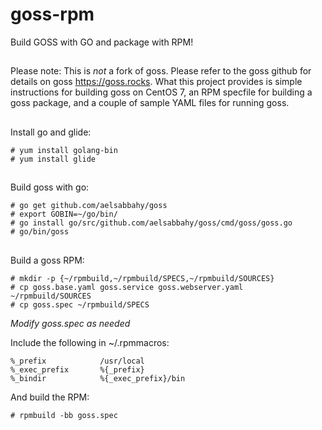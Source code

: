 # goss-rpm
Build GOSS with GO and package with RPM!

##
Please note: This is *not* a fork of goss. Please refer to the goss github for details on
goss https://goss.rocks. What this project provides is simple instructions for building
goss on CentOS 7, an RPM specfile for building a goss package, and a couple of sample
YAML files for running goss.

##
Install go and glide:

    # yum install golang-bin 
    # yum install glide

##
Build goss with go:

```# sudo yum -y install glide golang-bin
# go get github.com/aelsabbahy/goss
# export GOBIN=~/go/bin/
# go install go/src/github.com/aelsabbahy/goss/cmd/goss/goss.go
# go/bin/goss
```

##
Build a goss RPM:

```# sudo yum install rpm-build
# mkdir -p {~/rpmbuild,~/rpmbuild/SPECS,~/rpmbuild/SOURCES}
# cp goss.base.yaml goss.service goss.webserver.yaml ~/rpmbuild/SOURCES
# cp goss.spec ~/rpmbuild/SPECS
```

_Modify goss.spec as needed_

Include the following in ~/.rpmmacros:

```%_sysconfdir  /usr/local/etc
%_prefix            /usr/local
%_exec_prefix       %{_prefix}
%_bindir            %{_exec_prefix}/bin
```
And build the RPM: 

```# cd ~/rpmbuild/SPECS
# rpmbuild -bb goss.spec
```
